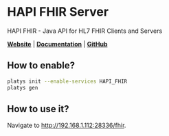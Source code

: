 # HAPI FHIR Server

HAPI FHIR - Java API for HL7 FHIR Clients and Servers

**[Website](https://hapifhir.io/)** | **[Documentation](https://hapifhir.io/hapi-fhir/docs/)** | **[GitHub](https://github.com/hapifhir/hapi-fhir)**

## How to enable?

```bash
platys init --enable-services HAPI_FHIR
platys gen
```

## How to use it?

Navigate to <http://192.168.1.112:28336/fhir>. 
